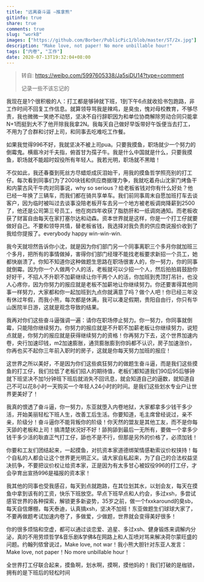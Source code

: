 ```yaml
---
title: "远离奋斗逼 —推拿熊"
gitinfo: true
share: true
comments: true
slug: "workB"
images: ["https://github.com/Borber/PublicPic1/blob/master/ST/2x.jpg"] 
description: "Make love, not paper! No more unbillable hour!"
tags: ["内卷", "工作"]
date: 2020-07-13T19:32:04+08:00
---
```


>  转自:  https://weibo.com/5997605338/Ja5siDU14?type=comment
>
> 记录一些不该忘记的

我现在是1个很积极的人：打工都是够钟就下班，1到下午6点就收拾书包跑路，非工作时间不回复工作信息。就算领导骂我是辣鸡，是臭虫，愧对母校教育，不够尽责，我也微微一笑绝不动怒，坚决不自行辞职因为和单位协商解除劳动合同只能拿N+1而挺到大不了他开除我我拿2N。我每天自己做好早饭带好午饭便当去打工，不用为了合群和讨好上司，和同事去吃难吃工作餐。

如果我觉得996不好，我就坚决不被上司pua。只要我摸鱼，职场就少一个努力的倒霉鬼。横眉冷对千夫指，俯首甘为孺子牛。我是什么中国就是什么，只要我摸鱼，职场就不能超时奴役所有年轻人。我若光明，职场就不黑暗！

不仅如此，我还春蚕到死丝方尽蜡炬成灰泪始干，用我的摸鱼哲学照亮别的打工仔。每次看到同事们为了200块钱和供应商据理力争，我就吃着舟山沈家门烤鱼干和内蒙古风干牛肉对同事说，why so serious？给老板省钱对你有什么好处？他已经一年换了三辆车，而我们都在骑共享单车。我们前同事周末自愿加班打车去谈客户，因为临时被叫过去谈事没陪老板开车去另一个地方被老板调岗降薪到2500了，他还是公司第三号员工，他在岗四年收获了脂肪肝和一纸调岗通知。而老板收获了财富自由每天在家打塞尔达和动森。资本世界就是这样，你是一个打工仔就要做好自己。不要和领导共情，替老板省钱，我选择对我负责的供应商说报价收到了我给你提报了。everybody happy win-win-win.

我今天就坦然告诉你小沈，就是因为你们部门另一个同事离职三个多月你就加班三个多月，把所有的事情做掉，害得你们部门经理不能找老板要求新招一个员工，她都快崩溃了。你知不知道你这种做题生思路在职场很害人的，你一努力，你的同事就倒霉。因为你一个人做两个人的活，老板就可以少招一个人，然后拍拍肩鼓励你好好干，不招人不升职不加薪继续让你干两个人的活，你加班到秃顶打吊针，也没人心疼你，因为你努力的报应就是老板不加薪地让你继续努力。你还要害得其他同事一样努力，大家都和你一起加班到九点你就满意了吗？做个人吧！你已经三年没有休过年假，而我小熊，每次都是休满，我可以凑足假期，贵阳自由行，你只有华山医院半日游，这就是观念导致的结果。

我再对你们这些奋斗逼强调一遍：请你在职场停止努力。你一努力，你同事就倒霉，只能陪你继续努力。你努力的报应就是不升职不加薪老板让你继续努力，说短点就是，你努力的报应就是获得继续努力的资格！你再努力下去，这个世界加速内卷，央行加速印钱，m2加速膨胀，通货膨胀膨到你妈都不认识，房子加速涨价，你再也买不起你三年前入职时的房子，这就是你每天努力加班的报应！

这世界之所以美好，不是因为你们这些疯狂努力的做题生奋斗逼，而是我们这些摸鱼的打工仔，我们拉低了老板们招人的期待值，老板们都知道我们90后95后够钟就下班坚决不加1分钟班下班后就消失不回讯息，就会知道自己的逼数，就知道自己不可以花8小时一天购买一个年轻人24小时的时间。是我们这些划水专业户让世界更美好了！

我真的恨透了奋斗逼，你一努力，东亚就堕入内卷地狱，大家都拿多少钱干多少活，开始美丽轻松下班人生，改善工后生活。你要知道，毛主席曾经说过，亲不亲，阶级分！奋斗逼你不能背叛你的阶级！你天然的盟友是其他工友，而不是你每天舔的老板和上司！搞清楚状况好不好！舔狗舔到最后一无所有，要做一个拿多少钱干多少活的耿直正气打工仔，舔也不是不行，但那是另外的价格了，必须加钱！

你要和工友们团结起来，一起摸鱼，对抗资本家道德绑架情感勒索议价权挟持！每个自私的人都会让这个世界更光明正义。请大家自私起来，为了自己的合法权益坚决抗争，不要把议价权让给资本家，正是因为有太多甘心被奴役996的打工仔，才会孕育出宣扬996是福报的资本家！

我其他的同事也受我感召，每天到点就跑路，在其位划其水，以划会友，每天在摸鱼中拿到该有的工资，快乐下班放空。早点下班早点和人约会，多过xsh，多尝试感官世界的各种探索，解锁更多新姿势，35岁之前，做一个fxxkaround的臭sb，每天自信爆棚，每天泰迪，认真搞xsh，坚决不加班！东亚做题生们球球大家了，不要再做题考试加速内卷了，多做爱，少做题，世界就会变得美好很多！

你的很多烦恼和空虚，都可以通过谈恋爱、追星、多过xsh、健身锻炼来调解内分泌，真的不用劳烦哲学&音乐剧&学佛&在网路上和人互喷对骂来解决荷尔蒙旺盛的问题。约翰列侬曾说过，Make love, not war！我小熊大胆针对东亚人发言：Make love, not paper！No more unbillable hour！

全世界打工仔联合起来，摸鱼啊，划水啊，摸啊，摸他妈的！我们打破的是枷锁，拥有的是下班后的轻松时间 